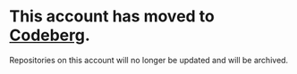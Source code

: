 # This account has moved to [Codeberg](https://codeberg.org/AnalogFeelings).
Repositories on this account will no longer be updated and will be archived.
